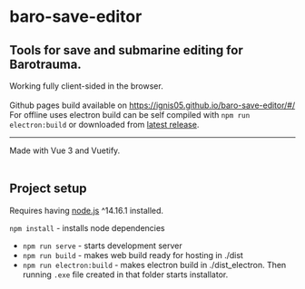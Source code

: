 # baro-save-editor

## Tools for save and submarine editing for Barotrauma.

Working fully client-sided in the browser.<br><br>
Github pages build available on https://ignis05.github.io/baro-save-editor/#/<br>
For offline uses electron build can be self compiled with `npm run electron:build` or downloaded from [latest release](https://github.com/ignis05/baro-save-editor/releases/latest).
<br>

<hr>
Made with Vue 3 and Vuetify.
<br>
<br>

## Project setup

Requires having [node.js](https://nodejs.org) ^14.16.1 installed.

`npm install` - installs node dependencies

- `npm run serve` - starts development server
- `npm run build` - makes web build ready for hosting in ./dist
- `npm run electron:build` - makes electron build in ./dist_electron. Then running `.exe` file created in that folder starts installator.
